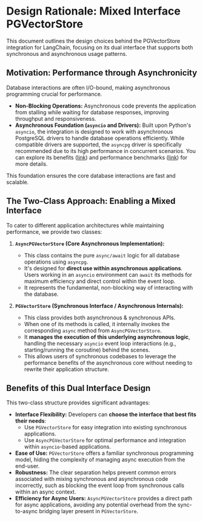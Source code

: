 # Design Rationale: Mixed Interface PGVectorStore

This document outlines the design choices behind the PGVectorStore integration for LangChain, focusing on its dual interface that supports both synchronous and asynchronous usage patterns.

## Motivation: Performance through Asynchronicity

Database interactions are often I/O-bound, making asynchronous programming crucial for performance.

-   **Non-Blocking Operations:** Asynchronous code prevents the application from stalling while waiting for database responses, improving throughput and responsiveness.
-  **Asynchronous Foundation (`asyncio` and Drivers):** Built upon Python's `asyncio`, the integration is designed to work with asynchronous PostgreSQL drivers to handle database operations efficiently. While compatible drivers are supported, the `asyncpg` driver is specifically recommended due to its high performance in concurrent scenarios. You can explore its benefits ([link](https://magic.io/blog/asyncpg-1m-rows-from-postgres-to-python/)) and performance benchmarks ([link](https://fernandoarteaga.dev/blog/psycopg-vs-asyncpg/)) for more details.

This foundation ensures the core database interactions are fast and scalable.

## The Two-Class Approach: Enabling a Mixed Interface

To cater to different application architectures while maintaining performance, we provide two classes:

1.  **`AsyncPGVectorStore` (Core Asynchronous Implementation):**
    * This class contains the pure `async/await` logic for all database operations using `asyncpg`.
    * It's designed for **direct use within asynchronous applications**. Users working in an `asyncio` environment can `await` its methods for maximum efficiency and direct control within the event loop.
    * It represents the fundamental, non-blocking way of interacting with the database.

2.  **`PGVectorStore` (Synchronous Interface / Asynchronous Internals):**
    * This class provides both asynchronous & synchronous APIs.
    * When one of its methods is called, it internally invokes the corresponding `async` method from `AsyncPGVectorStore`.
    * It **manages the execution of this underlying asynchronous logic**, handling the necessary `asyncio` event loop interactions (e.g., starting/running the coroutine) behind the scenes.
    * This allows users of synchronous codebases to leverage the performance benefits of the asynchronous core without needing to rewrite their application structure.

## Benefits of this Dual Interface Design

This two-class structure provides significant advantages:

-   **Interface Flexibility:** Developers can **choose the interface that best fits their needs**:
    * Use `PGVectorStore` for easy integration into existing synchronous applications.
    * Use `AsyncPGVectorStore` for optimal performance and integration within `asyncio`-based applications.
-   **Ease of Use:** `PGVectorStore` offers a familiar synchronous programming model, hiding the complexity of managing async execution from the end-user.
-   **Robustness:** The clear separation helps prevent common errors associated with mixing synchronous and asynchronous code incorrectly, such as blocking the event loop from synchronous calls within an async context.
-   **Efficiency for Async Users:** `AsyncPGVectorStore` provides a direct path for async applications, avoiding any potential overhead from the sync-to-async bridging layer present in `PGVectorStore`.

